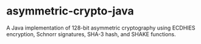 # asymmetric-crypto-java
A Java implementation of 128-bit asymmetric cryptography using ECDHIES encryption, Schnorr signatures, SHA-3 hash, and SHAKE functions.

